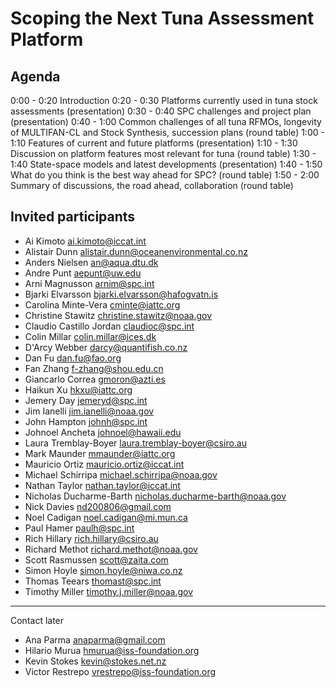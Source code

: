 # Scoping the Next Tuna Assessment Platform

## Agenda

0:00 - 0:20 Introduction
0:20 - 0:30 Platforms currently used in tuna stock assessments (presentation)
0:30 - 0:40 SPC challenges and project plan (presentation)
0:40 - 1:00 Common challenges of all tuna RFMOs, longevity of MULTIFAN-CL and
            Stock Synthesis, succession plans (round table)
1:00 - 1:10 Features of current and future platforms (presentation)
1:10 - 1:30 Discussion on platform features most relevant for tuna (round table)
1:30 - 1:40 State-space models and latest developments (presentation)
1:40 - 1:50 What do you think is the best way ahead for SPC? (round table)
1:50 - 2:00 Summary of discussions, the road ahead, collaboration (round table)

## Invited participants

* Ai Kimoto <ai.kimoto@iccat.int>
* Alistair Dunn <alistair.dunn@oceanenvironmental.co.nz>
* Anders Nielsen <an@aqua.dtu.dk>
* Andre Punt <aepunt@uw.edu>
* Arni Magnusson <arnim@spc.int>
* Bjarki Elvarsson <bjarki.elvarsson@hafogvatn.is>
* Carolina Minte-Vera <cminte@iattc.org>
* Christine Stawitz <christine.stawitz@noaa.gov>
* Claudio Castillo Jordan <claudioc@spc.int>
* Colin Millar <colin.millar@ices.dk>
* D'Arcy Webber <darcy@quantifish.co.nz>
* Dan Fu <dan.fu@fao.org>
* Fan Zhang <f-zhang@shou.edu.cn>
* Giancarlo Correa <gmoron@azti.es>
* Haikun Xu <hkxu@iattc.org>
* Jemery Day <jemeryd@spc.int>
* Jim Ianelli <jim.ianelli@noaa.gov>
* John Hampton <johnh@spc.int>
* Johnoel Ancheta <johnoel@hawaii.edu>
* Laura Tremblay-Boyer <laura.tremblay-boyer@csiro.au>
* Mark Maunder <mmaunder@iattc.org>
* Mauricio Ortiz <mauricio.ortiz@iccat.int>
* Michael Schirripa <michael.schirripa@noaa.gov>
* Nathan Taylor <nathan.taylor@iccat.int>
* Nicholas Ducharme-Barth <nicholas.ducharme-barth@noaa.gov>
* Nick Davies <nd200806@gmail.com>
* Noel Cadigan <noel.cadigan@mi.mun.ca>
* Paul Hamer <paulh@spc.int>
* Rich Hillary <rich.hillary@csiro.au>
* Richard Methot <richard.methot@noaa.gov>
* Scott Rasmussen <scott@zaita.com>
* Simon Hoyle <simon.hoyle@niwa.co.nz>
* Thomas Teears <thomast@spc.int>
* Timothy Miller <timothy.j.miller@noaa.gov>

---

Contact later

* Ana Parma <anaparma@gmail.com>
* Hilario Murua <hmurua@iss-foundation.org>
* Kevin Stokes <kevin@stokes.net.nz>
* Victor Restrepo <vrestrepo@iss-foundation.org>
